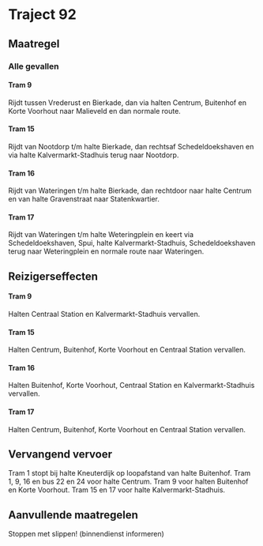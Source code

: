 # Traject 92
## Maatregel
### Alle gevallen

#### Tram 9
Rijdt tussen Vrederust en Bierkade, dan via halten Centrum, Buitenhof en Korte Voorhout naar Malieveld en dan normale route.

#### Tram 15
Rijdt van Nootdorp t/m halte Bierkade, dan rechtsaf Schedeldoekshaven en via halte Kalvermarkt-Stadhuis terug naar Nootdorp.

#### Tram 16
Rijdt van Wateringen t/m halte Bierkade, dan rechtdoor naar halte Centrum en van halte Gravenstraat naar Statenkwartier.

#### Tram 17
Rijdt van Wateringen t/m halte Weteringplein en keert via Schedeldoekshaven, Spui, halte Kalvermarkt-Stadhuis, Schedeldoekshaven terug naar Weteringplein en normale route naar Wateringen.

## Reizigerseffecten

#### Tram 9
Halten Centraal Station en Kalvermarkt-Stadhuis vervallen.

#### Tram 15
Halten Centrum, Buitenhof, Korte Voorhout en Centraal Station vervallen.

#### Tram 16
Halten Buitenhof, Korte Voorhout, Centraal Station en Kalvermarkt-Stadhuis vervallen.

#### Tram 17
Halten Centrum, Buitenhof, Korte Voorhout en Centraal Station vervallen.

## Vervangend vervoer
Tram 1 stopt bij halte Kneuterdijk op loopafstand van halte Buitenhof.
Tram 1, 9, 16 en bus 22 en 24 voor halte Centrum.
Tram 9 voor halten Buitenhof en Korte Voorhout.
Tram 15 en 17 voor halte Kalvermarkt-Stadhuis.

## Aanvullende maatregelen
Stoppen met  slippen! (binnendienst informeren)
